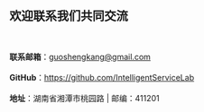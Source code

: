 ## 欢迎联系我们共同交流   
<br>

**联系邮箱**：<a>guoshengkang@gmail.com   
</br>
**GitHub**：<a>https://github.com/IntelligentServiceLab   
</br>
**地址**：湖南省湘潭市桃园路 | 邮编：411201   
</br>   


